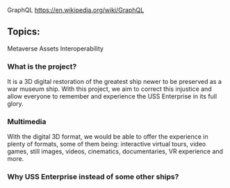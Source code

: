 


GraphQL
https://en.wikipedia.org/wiki/GraphQL

Topics:
--- 
Metaverse Assets Interoperability



### What is the project?
It is a 3D digital restoration of the greatest ship newer to be preserved as a war museum ship. With this project, we aim to correct this injustice and allow everyone to remember and experience the USS Enterprise in its full glory.

### Multimedia
With the digital 3D format, we would be able to offer the experience in plenty of formats, some of them being: interactive virtual tours, video games, still images, videos, cinematics, documentaries, VR experience and more.

### Why USS Enterprise instead of some other ships?